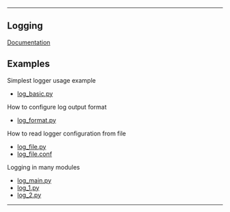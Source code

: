 * * *

Logging
-------

[Documentation](http://docs.python.org/library/logging.html)

Examples
--------
Simplest logger usage example

*    [log_basic.py](https://github.com/lmmilewski/learn_python/blob/master/log_basic.py)

How to configure log output format

*    [log_format.py](https://github.com/lmmilewski/learn_python/blob/master/log_format.py)

How to read logger configuration from file

*    [log_file.py](https://github.com/lmmilewski/learn_python/blob/master/log_file.py)
*    [log_file.conf](https://github.com/lmmilewski/learn_python/blob/master/log_file.conf)

Logging in many modules

*    [log_main.py](https://github.com/lmmilewski/learn_python/blob/master/log_main.py)
*    [log_1.py](https://github.com/lmmilewski/learn_python/blob/master/log_1.py)
*    [log_2.py](https://github.com/lmmilewski/learn_python/blob/master/log_2.py)

* * *
